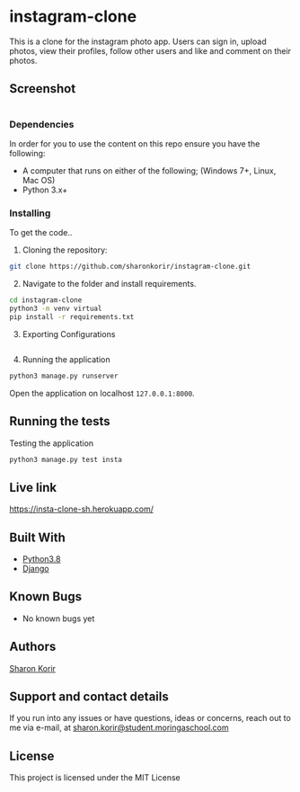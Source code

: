 # instagram-clone

This is a clone for the instagram photo app. Users can sign in, upload photos, view their profiles, follow other users and like and comment on their photos.

## Screenshot

<img src="" >

### Dependencies

In order for you to use the content on this repo ensure you have the following:

- A computer that runs on either of the following; (Windows 7+, Linux, Mac OS)
- Python 3.x+

### Installing

To get the code..

1. Cloning the repository:

```bash
git clone https://github.com/sharonkorir/instagram-clone.git
```

2. Navigate to the folder and install requirements. 

```bash
cd instagram-clone
python3 -m venv virtual
pip install -r requirements.txt
```

3. Exporting Configurations

```bash
```

4. Running the application

```bash
python3 manage.py runserver
```

Open the application on localhost `127.0.0.1:8000`.


## Running the tests

Testing the application

```bash
python3 manage.py test insta
```

## Live link

https://insta-clone-sh.herokuapp.com/

## Built With

* [Python3.8](https://www.python.org/)
* [Django](https://www.djangoproject.com/)

## Known Bugs

- No known bugs yet

## Authors

[Sharon Korir](https://github.com/sharonkorir)

## Support and contact details

If you run into any issues or have questions, ideas or concerns, reach out to me via e-mail, at sharon.korir@student.moringaschool.com

## License

This project is licensed under the MIT License


